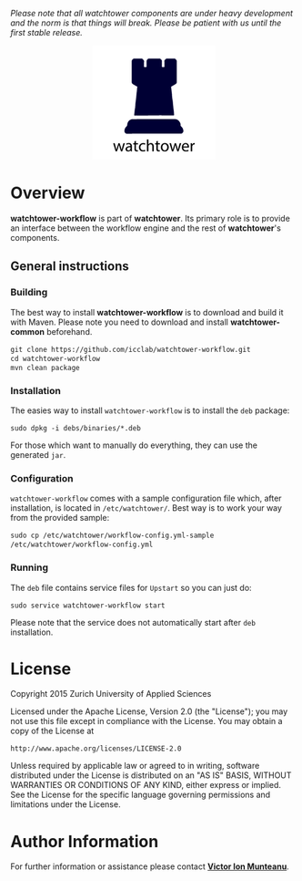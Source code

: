 *Please note that all watchtower components are under heavy development and the norm is that things will break. Please be patient with us until the first stable release.*

<div align="center">
	<img src="https://raw.githubusercontent.com/icclab/watchtower-common/master/watchtower.png" alt="Watchtower" title="Watchtower">
</div>

# Overview

**watchtower-workflow** is part of **watchtower**. Its primary role is to provide an interface between the workflow engine and the rest of **watchtower**'s components.

## General instructions

### Building

The best way to install **watchtower-workflow** is to download and build it with Maven. Please note you need to download and install **watchtower-common** beforehand.

```
git clone https://github.com/icclab/watchtower-workflow.git
cd watchtower-workflow
mvn clean package
```

### Installation

The easies way to install `watchtower-workflow` is to install the `deb` package:

```
sudo dpkg -i debs/binaries/*.deb
```

For those which want to manually do everything, they can use the generated `jar`.

### Configuration

`watchtower-workflow` comes with a sample configuration file which, after installation, is located in `/etc/watchtower/`. Best way is to work your way from the provided sample:

```
sudo cp /etc/watchtower/workflow-config.yml-sample /etc/watchtower/workflow-config.yml
```

### Running

The `deb` file contains service files for `Upstart` so you can just do:

```
sudo service watchtower-workflow start
```

Please note that the service does not automatically start after `deb` installation.


# License

Copyright 2015 Zurich University of Applied Sciences

Licensed under the Apache License, Version 2.0 (the "License");
you may not use this file except in compliance with the License.
You may obtain a copy of the License at

    http://www.apache.org/licenses/LICENSE-2.0
    
Unless required by applicable law or agreed to in writing, software
distributed under the License is distributed on an "AS IS" BASIS,
WITHOUT WARRANTIES OR CONDITIONS OF ANY KIND, either express or
implied.
See the License for the specific language governing permissions and
limitations under the License.

# Author Information

For further information or assistance please contact [**Victor Ion Munteanu**](https://github.com/nemros).